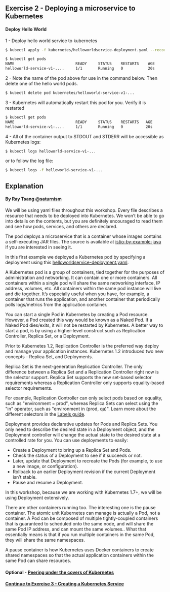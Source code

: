 ## Exercise 2 - Deploying a microservice to Kubernetes

#### Deploy Hello World

1 - Deploy hello world service to kubernetes

```sh
$ kubectl apply -f kubernetes/helloworldservice-deployment.yaml --record

$ kubectl get pods
NAME                           READY     STATUS    RESTARTS    AGE
helloworld-service-v1-....     1/1       Running   0           20s
```

2 -  Note the name of the pod above for use in the command below.  Then delete one of the hello world pods.

```sh
$ kubectl delete pod kubernetes/helloworld-service-v1-...
```
3 - Kubernetes will automatically restart this pod for you.  Verify it is restarted

```sh
$ kubectl get pods
NAME                           READY     STATUS    RESTARTS   AGE
helloworld-service-v1-....     1/1       Running   0          20s
```

4 -  All of the container output to STDOUT and STDERR will be accessible as Kubernetes logs:

```sh
$ kubectl logs helloworld-service-v1-...
```

or to follow the log file:

```sh
$ kubectl logs -f helloworld-service-v1-...
```

## Explanation

#### By Ray Tsang [@saturnism](https://twitter.com/saturnism)

We will be using yaml files throughout this workshop.  Every file describes a resource that needs to be deployed into Kubernetes. We won’t be able to go into details on the contents, but you are definitely encouraged to read them and see how pods, services, and others are declared.

The pod deploys a microservice that is a container whose images contains a self-executing JAR files. The source is available at [istio-by-example-java](https://github.com/saturnism/istio-by-example-java) if you are interested in seeing it.

In this first example we deployed a Kubernetes pod by specifying a deployment using this [helloworldservice-deployment.yaml](helloworldservice-deployment.yaml).  

A Kubernetes pod is a group of containers, tied together for the purposes of administration and networking. It can contain one or more containers.  All containers within a single pod will share the same networking interface, IP address, volumes, etc.  All containers within the same pod instance will live and die together.  It’s especially useful when you have, for example, a container that runs the application, and another container that periodically polls logs/metrics from the application container.

You can start a single Pod in Kubernetes by creating a Pod resource. However, a Pod created this way would be known as a Naked Pod. If a Naked Pod dies/exits, it will not be restarted by Kubernetes. A better way to start a pod, is by using a higher-level construct such as Replication Controller, Replica Set, or a Deployment.

Prior to Kubernetes 1.2, Replication Controller is the preferred way deploy and manage your application instances. Kubernetes 1.2 introduced two new concepts - Replica Set, and Deployments.

Replica Set is the next-generation Replication Controller. The only difference between a Replica Set and a Replication Controller right now is the selector support. Replica Set supports the new set-based selector requirements whereas a Replication Controller only supports equality-based selector requirements.

For example, Replication Controller can only select pods based on equality, such as "environment = prod", whereas Replica Sets can select using the "in" operator, such as "environment in (prod, qa)". Learn more about the different selectors in the [Labels guide](http://kubernetes.io/docs/user-guide/labels).

Deployment provides declarative updates for Pods and Replica Sets. You only need to describe the desired state in a Deployment object, and the Deployment controller will change the actual state to the desired state at a controlled rate for you. You can use deployments to easily:
- Create a Deployment to bring up a Replica Set and Pods.
- Check the status of a Deployment to see if it succeeds or not.
- Later, update that Deployment to recreate the Pods (for example, to use a new image, or configuration).
- Rollback to an earlier Deployment revision if the current Deployment isn’t stable.
- Pause and resume a Deployment.

In this workshop, because we are working with Kubernetes 1.7+, we will be using Deployment extensively.

There are other containers running too. The interesting one is the pause container. The atomic unit Kubernetes can manage is actually a Pod, not a container. A Pod can be composed of multiple tightly-coupled containers that is guaranteed to scheduled onto the same node, and will share the same Pod IP address, and can mount the same volumes.. What that essentially means is that if you run multiple containers in the same Pod, they will share the same namespaces.

A pause container is how Kubernetes uses Docker containers to create shared namespaces so that the actual application containers within the same Pod can share resources.

#### Optional - [Peering under the covers of Kubernetes](optional.md)

#### [Continue to Exercise 3 - Creating a Kubernetes Service](../exercise-3/README.md)
